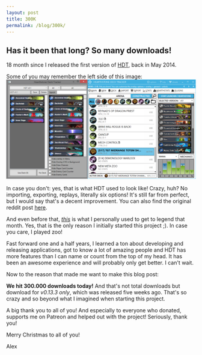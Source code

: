 ```yaml
---
layout: post
title: 300K
permalink: /blog/300k/
---
```


## Has it been that long? So many downloads!

18 month since I released the first version of [HDT](https://hsdecktracker.net),
back in May 2014.

Some of you may remember the left side of this image:
![firstrelease](/media/hdt-firstrelease.png)

In case you don't: yes, that is what HDT used to look like! Crazy, huh?
No importing, exporting, replays, literally six options! It's still far from perfect,
but I would say that's a decent improvement. You can also find the original reddit post
[here](https://www.reddit.com/r/hearthstone/comments/26seey/automatic_deck_tracker_and_more_with_ingame/).

And even before that, [*this*](/media/hdt-devversion.png) is what I personally
used to get to legend that month. Yes, that is the only reason I initially
started this project ;). In case you care, I played zoo!

Fast forward one and a half years, I learned a ton about developing and releasing
applications, got to know a lot of amazing people and HDT has more features
than I can name or count from the top of my head.
It has been an awesome experience and will probably only get better.
I can't wait.

Now to the reason that made me want to make this blog post:

**We hit 300.000 downloads today!** And that's not total downloads but download
for *v0.13.3 only*, which was released five weeks ago. That's so crazy and so
beyond what I imagined when starting this project.

A big thank you to all of you! And especially to everyone who donated, supports
me on Patreon and helped out with the project! Seriously, thank you!

Merry Christmas to all of you!

Alex
